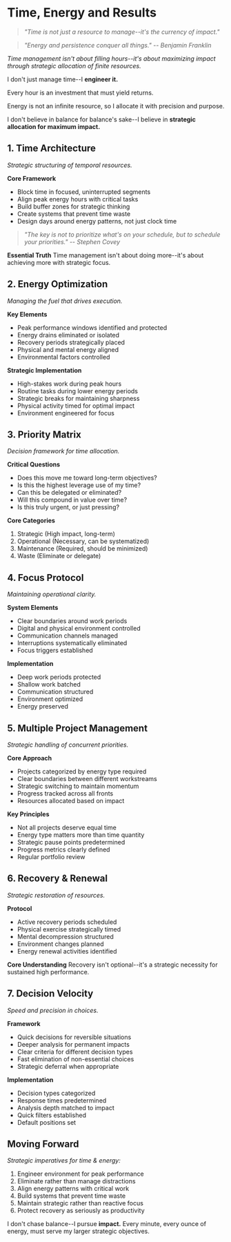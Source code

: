 # Time, Energy and Results

> *"Time is not just a resource to manage--it's the currency of impact."*

> *"Energy and persistence conquer all things." -- Benjamin Franklin*

*Time management isn't about filling hours--it's about maximizing impact through strategic allocation of finite resources.*

I don't just manage time--I **engineer it.**

Every hour is an investment that must yield returns.

Energy is not an infinite resource, so I allocate it with precision and purpose.

I don't believe in balance for balance's sake--I believe in **strategic allocation for maximum impact.**

## 1. Time Architecture

*Strategic structuring of temporal resources.*

**Core Framework**
- Block time in focused, uninterrupted segments
- Align peak energy hours with critical tasks
- Build buffer zones for strategic thinking
- Create systems that prevent time waste
- Design days around energy patterns, not just clock time

> *"The key is not to prioritize what's on your schedule, but to schedule your priorities." -- Stephen Covey*

**Essential Truth**
Time management isn't about doing more--it's about achieving more with strategic focus.

## 2. Energy Optimization

*Managing the fuel that drives execution.*

**Key Elements**
- Peak performance windows identified and protected
- Energy drains eliminated or isolated
- Recovery periods strategically placed
- Physical and mental energy aligned
- Environmental factors controlled

**Strategic Implementation**
- High-stakes work during peak hours
- Routine tasks during lower energy periods
- Strategic breaks for maintaining sharpness
- Physical activity timed for optimal impact
- Environment engineered for focus

## 3. Priority Matrix

*Decision framework for time allocation.*

**Critical Questions**
- Does this move me toward long-term objectives?
- Is this the highest leverage use of my time?
- Can this be delegated or eliminated?
- Will this compound in value over time?
- Is this truly urgent, or just pressing?

**Core Categories**
1.  Strategic (High impact, long-term)
2.  Operational (Necessary, can be systematized)
3.  Maintenance (Required, should be minimized)
4.  Waste (Eliminate or delegate)

## 4. Focus Protocol

*Maintaining operational clarity.*

**System Elements**
- Clear boundaries around work periods
- Digital and physical environment controlled
- Communication channels managed
- Interruptions systematically eliminated
- Focus triggers established

**Implementation**
- Deep work periods protected
- Shallow work batched
- Communication structured
- Environment optimized
- Energy preserved

## 5. Multiple Project Management

*Strategic handling of concurrent priorities.*

**Core Approach**
- Projects categorized by energy type required
- Clear boundaries between different workstreams
- Strategic switching to maintain momentum
- Progress tracked across all fronts
- Resources allocated based on impact

**Key Principles**
- Not all projects deserve equal time
- Energy type matters more than time quantity
- Strategic pause points predetermined
- Progress metrics clearly defined
- Regular portfolio review

## 6. Recovery & Renewal

*Strategic restoration of resources.*

**Protocol**
- Active recovery periods scheduled
- Physical exercise strategically timed
- Mental decompression structured
- Environment changes planned
- Energy renewal activities identified

**Core Understanding**
Recovery isn't optional--it's a strategic necessity for sustained high performance.

## 7. Decision Velocity

*Speed and precision in choices.*

**Framework**
- Quick decisions for reversible situations
- Deeper analysis for permanent impacts
- Clear criteria for different decision types
- Fast elimination of non-essential choices
- Strategic deferral when appropriate

**Implementation**
- Decision types categorized
- Response times predetermined
- Analysis depth matched to impact
- Quick filters established
- Default positions set

## Moving Forward

*Strategic imperatives for time & energy:*

1.  Engineer environment for peak performance
2.  Eliminate rather than manage distractions
3.  Align energy patterns with critical work
4.  Build systems that prevent time waste
5.  Maintain strategic rather than reactive focus
6.  Protect recovery as seriously as productivity

I don't chase balance--I pursue **impact.** Every minute, every ounce of energy, must serve my larger strategic objectives.